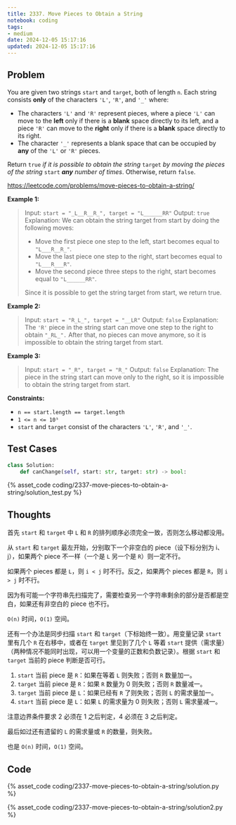 ```yaml
---
title: 2337. Move Pieces to Obtain a String
notebook: coding
tags:
- medium
date: 2024-12-05 15:17:16
updated: 2024-12-05 15:17:16
---
```

## Problem

You are given two strings `start` and `target`, both of length `n`. Each string consists **only** of the characters `'L'`, `'R'`, and `'_'` where:

- The characters `'L'` and `'R'` represent pieces, where a piece `'L'` can move to the **left** only if there is a **blank** space directly to its left, and a piece `'R'` can move to the **right** only if there is a **blank** space directly to its right.
- The character `'_'` represents a blank space that can be occupied by **any** of the `'L'` or `'R'` pieces.

Return `true` _if it is possible to obtain the string_ `target` _by moving the pieces of the string_ `start` _**any** number of times_. Otherwise, return `false`.

<https://leetcode.com/problems/move-pieces-to-obtain-a-string/>

**Example 1:**

> Input: `start = "_L__R__R_", target = "L______RR"`
> Output: `true`
> Explanation: We can obtain the string target from start by doing the following moves:
>
> - Move the first piece one step to the left, start becomes equal to `"L___R__R_"`.
> - Move the last piece one step to the right, start becomes equal to `"L___R___R"`.
> - Move the second piece three steps to the right, start becomes equal to `"L______RR"`.
>
> Since it is possible to get the string target from start, we return true.

**Example 2:**

> Input: `start = "R_L_", target = "__LR"`
> Output: `false`
> Explanation: The `'R'` piece in the string start can move one step to the right to obtain `"_RL_".`
> After that, no pieces can move anymore, so it is impossible to obtain the string target from start.

**Example 3:**

> Input: `start = "_R", target = "R_"`
> Output: `false`
> Explanation: The piece in the string start can move only to the right, so it is impossible to obtain the string target from start.

**Constraints:**

- `n == start.length == target.length`
- `1 <= n <= 10⁵`
- `start` and `target` consist of the characters `'L'`, `'R'`, and `'_'`.

## Test Cases

``` python
class Solution:
    def canChange(self, start: str, target: str) -> bool:
```

{% asset_code coding/2337-move-pieces-to-obtain-a-string/solution_test.py %}

## Thoughts

首先 `start` 和 `target` 中 `L` 和 `R` 的排列顺序必须完全一致，否则怎么移动都没用。

从 `start` 和 `target` 最左开始，分别取下一个非空白的 piece（设下标分别为 i、j），如果两个 piece 不一样（一个是 `L` 另一个是 `R`）则一定不行。

如果两个 pieces 都是 `L`，则 `i < j` 时不行。反之，如果两个 pieces 都是 `R`，则 `i > j` 时不行。

因为有可能一个字符串先扫描完了，需要检查另一个字符串剩余的部分是否都是空白，如果还有非空白的 piece 也不行。

`O(n)` 时间，`O(1)` 空间。

还有一个办法是同步扫描 `start` 和 `target`（下标始终一致）。用变量记录 `start` 里有几个 `R` 在右移中，或者在 `target` 里见到了几个 `L` 等着 `start` 提供（需求量）（两种情况不能同时出现，可以用一个变量的正数和负数记录）。根据 `start` 和 `target` 当前的 piece 判断是否可行。

1. `start` 当前 piece 是 `R`：如果在等着 `L` 则失败；否则 `R` 数量加一。
2. `target` 当前 piece 是 `R`：如果 `R` 数量为 0 则失败；否则 `R` 数量减一。
3. `target` 当前 piece 是 `L`：如果已经有 `R` 了则失败；否则 `L` 的需求量加一。
4. `start` 当前 piece 是 `L`：如果 `L` 的需求量为 0 则失败；否则 `L` 需求量减一。

注意边界条件要求 2 必须在 1 之后判定，4 必须在 3 之后判定。

最后如过还有遗留的 `L` 的需求量或 `R` 的数量，则失败。

也是 `O(n)` 时间，`O(1)` 空间。

## Code

{% asset_code coding/2337-move-pieces-to-obtain-a-string/solution.py %}

{% asset_code coding/2337-move-pieces-to-obtain-a-string/solution2.py %}
